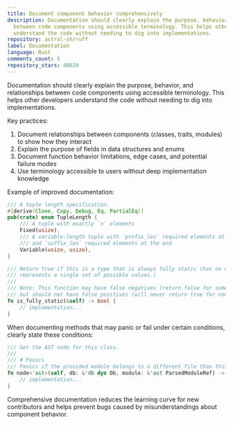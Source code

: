 ```yaml
---
title: Document component behavior comprehensively
description: Documentation should clearly explain the purpose, behavior, and relationships
  between code components using accessible terminology. This helps other developers
  understand the code without needing to dig into implementations.
repository: astral-sh/ruff
label: Documentation
language: Rust
comments_count: 5
repository_stars: 40619
---
```


Documentation should clearly explain the purpose, behavior, and relationships between code components using accessible terminology. This helps other developers understand the code without needing to dig into implementations.

Key practices:
1. Document relationships between components (classes, traits, modules) to show how they interact
2. Explain the purpose of fields in data structures and enums
3. Document function behavior limitations, edge cases, and potential failure modes
4. Use terminology accessible to users without deep implementation knowledge

Example of improved documentation:

```rust
/// A tuple length specification.
#[derive(Clone, Copy, Debug, Eq, PartialEq)]
pub(crate) enum TupleLength {
    /// A tuple with exactly `n` elements
    Fixed(usize),
    /// A variable-length tuple with `prefix_len` required elements at the start
    /// and `suffix_len` required elements at the end
    Variable(usize, usize),
}

/// Return true if this is a type that is always fully static (has no dynamic part; 
/// represents a single set of possible values.)
///
/// Note: This function may have false negatives (return false for some static types),
/// but should not have false positives (will never return true for non-static types).
fn is_fully_static(&self) -> bool {
    // implementation...
}
```

When documenting methods that may panic or fail under certain conditions, clearly state these conditions:

```rust
/// Get the AST node for this class.
/// 
/// # Panics
/// Panics if the provided module belongs to a different file than this class.
fn node<'ast>(self, db: &'db dyn Db, module: &'ast ParsedModuleRef) -> &'ast ast::StmtClassDef {
    // implementation...
}
```

Comprehensive documentation reduces the learning curve for new contributors and helps prevent bugs caused by misunderstandings about component behavior.